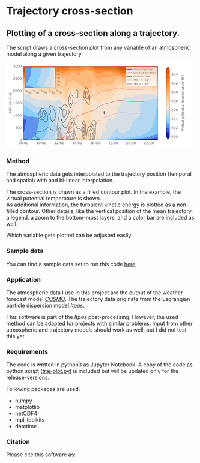 # Trajectory cross-section
## Plotting of a cross-section along a trajectory.

The script draws a cross-section plot from any variable of an atmospheric model along a given trajectory.

![](example.png)

### Method
The atmospheric data gets interpolated to the trajectory position (temporal and spatial) with and bi-linear interpolation.

The cross-section is drawn as a filled contour plot.
In the example, the virtual potential temperature is shown.  
As additional information, the turbulent kinetic energy is plotted as a non-filled contour.
Other details, like the vertical position of the mean trajectory, a legend, a zoom to the bottom-most layers, and a color bar are included as well.

Which variable gets plotted can be adjusted easily.

### Sample data
You can find a sample data set to run this code [here](https://doi.org/10.5281/zenodo.3965683).

### Application

The atmospheric data I use in this project are the output of the weather forecast model *[COSMO](http://www.cosmo-model.org/)*.
The trajectory data originate from the Lagrangian particle dispersion model *[Itpas](https://zenodo.org/record/3932248)*.

This software is part of the *Itpas* post-processing. However, the used method can be adapted for projects with similar problems.  Input from other atmospheric and trajectory models should work as well, but I did not test this yet.

<!-- Details on the particle model and its application can be found (later) at Faust et al. (in Prep.) -->

### Requirements
The code is written in python3 as Jupyter Notebook. A copy of the code as python script ([traj-plot.py](traj-plot.py)) is included but will be updated only for the release-versions.

Following packages are used:
- numpy
- matplotlib
- netCDF4
- mpl_toolkits
- datetime




### Citation
Please cite this software as:
